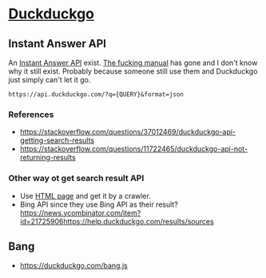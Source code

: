 # [Duckduckgo](https://duckduckgo.com)

## Instant Answer API

An [Instant Answer API](https://api.duckduckgo.com/?q=Duckduckgo&format=json) exist. [The fucking manual](https://web.archive.org/web/20220608045643/https://api.duckduckgo.com/api) has gone and I don't know why it still exist. Probably because someone still use them and Duckduckgo just simply can't let it go.

`https://api.duckduckgo.com/?q={QUERY}&format=json`

### References

* <https://stackoverflow.com/questions/37012469/duckduckgo-api-getting-search-results>
* <https://stackoverflow.com/questions/11722465/duckduckgo-api-not-returning-results>

### Other way ot get search result API

* Use [HTML page](https://duckduckgo.com/html/?q={QUERY}) and get it by a crawler.
* Bing API since they use Bing API as their result? <https://news.ycombinator.com/item?id=21725906><https://help.duckduckgo.com/results/sources>

## Bang

* <https://duckduckgo.com/bang.js>
